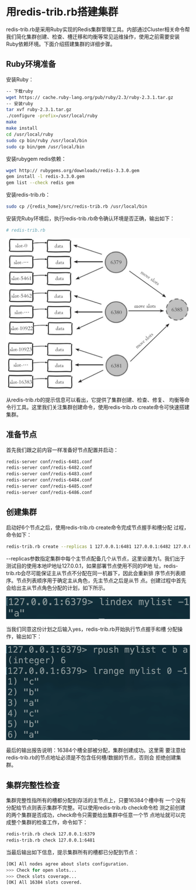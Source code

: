 # 用redis-trib.rb搭建集群

redis-trib.rb是采用Ruby实现的Redis集群管理工具。内部通过Cluster相关命令帮我们简化集群创建、检查、槽迁移和均衡等常见运维操作，使用之前需要安装Ruby依赖环境。下面介绍搭建集群的详细步骤。

## Ruby环境准备

安装Ruby：

```bash
-- 下载ruby
wget https:// cache.ruby-lang.org/pub/ruby/2.3/ruby-2.3.1.tar.gz
-- 安装ruby
tar xvf ruby-2.3.1.tar.gz 
./configure -prefix=/usr/local/ruby 
make 
make install 
cd /usr/local/ruby 
sudo cp bin/ruby /usr/local/bin 
sudo cp bin/gem /usr/local/bin
```

安装rubygem redis依赖：

```bash
wget http:// rubygems.org/downloads/redis-3.3.0.gem 
gem install -l redis-3.3.0.gem 
gem list --check redis gem
```

安装redis-trib.rb：

```bash
sudo cp /{redis_home}/src/redis-trib.rb /usr/local/bin
```

安装完Ruby环境后，执行redis-trib.rb命令确认环境是否正确，输出如下：

```bash
# redis-trib.rb
```

![](../../.gitbook/assets/image%20%28208%29.png)

从redis-trib.rb的提示信息可以看出，它提供了集群创建、检查、修复、 均衡等命令行工具。这里我们关注集群创建命令，使用redis-trib.rb create命令可快速搭建集群。

## 准备节点

首先我们跟之前内容一样准备好节点配置并启动：

```bash
redis-server conf/redis-6481.conf 
redis-server conf/redis-6482.conf 
redis-server conf/redis-6483.conf 
redis-server conf/redis-6484.conf 
redis-server conf/redis-6485.conf 
redis-server conf/redis-6486.conf
```

## 创建集群

启动好6个节点之后，使用redis-trib.rb create命令完成节点握手和槽分配 过程，命令如下：

```bash
redis-trib.rb create --replicas 1 127.0.0.1:6481 127.0.0.1:6482 127.0.0.1:6483 127.0.0.1:6484 127.0.0.1:6485 127.0.0.1:6486
```

--replicas参数指定集群中每个主节点配备几个从节点，这里设置为1。我们出于测试目的使用本地IP地址127.0.0.1，如果部署节点使用不同的IP地 址，redis-trib.rb会尽可能保证主从节点不分配在同一机器下，因此会重新排 序节点列表顺序。节点列表顺序用于确定主从角色，先主节点之后是从节 点。创建过程中首先会给出主从节点角色分配的计划，如下所示。

![](../../.gitbook/assets/image%20%28203%29.png)

当我们同意这份计划之后输入yes，redis-trib.rb开始执行节点握手和槽 分配操作，输出如下：

![](../../.gitbook/assets/image%20%2828%29.png)

最后的输出报告说明：16384个槽全部被分配，集群创建成功。这里需 要注意给redis-trib.rb的节点地址必须是不包含任何槽/数据的节点，否则会 拒绝创建集群。

## 集群完整性检查

集群完整性指所有的槽都分配到存活的主节点上，只要16384个槽中有 一个没有分配给节点则表示集群不完整。可以使用redis-trib.rb check命令检 测之前创建的两个集群是否成功，check命令只需要给出集群中任意一个节 点地址就可以完成整个集群的检查工作，命令如下：

```bash
redis-trib.rb check 127.0.0.1:6379 
redis-trib.rb check 127.0.0.1:6481
```

当最后输出如下信息，提示集群所有的槽都已分配到节点：

```bash
[OK] All nodes agree about slots configuration.
>>> Check for open slots...
>>> Check slots coverage... 
[OK] All 16384 slots covered.
```

